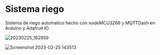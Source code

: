 # Sistema riego
Sistema de riego automatico hecho con nodeMCU3266 y MQTTDash en Arduino y Adafruit IO.

![20230225_162959](https://user-images.githubusercontent.com/89208405/221376330-c24ce8db-c813-4fe7-94af-88a43d46ebc6.jpg) 

![Screenshot 2023-02-25 143513](https://user-images.githubusercontent.com/89208405/221376360-995831cb-3b7e-46f3-8466-feeb75288a3a.png)
